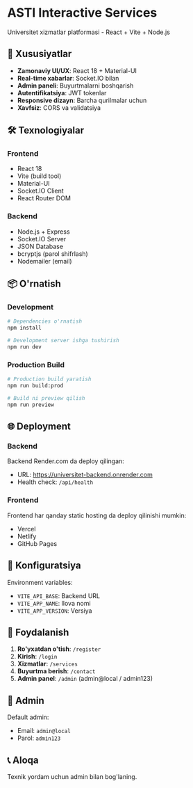 # ASTI Interactive Services

Universitet xizmatlar platformasi - React + Vite + Node.js

## 🚀 Xususiyatlar

- **Zamonaviy UI/UX**: React 18 + Material-UI
- **Real-time xabarlar**: Socket.IO bilan
- **Admin paneli**: Buyurtmalarni boshqarish
- **Autentifikatsiya**: JWT tokenlar
- **Responsive dizayn**: Barcha qurilmalar uchun
- **Xavfsiz**: CORS va validatsiya

## 🛠️ Texnologiyalar

### Frontend
- React 18
- Vite (build tool)
- Material-UI
- Socket.IO Client
- React Router DOM

### Backend
- Node.js + Express
- Socket.IO Server
- JSON Database
- bcryptjs (parol shifrlash)
- Nodemailer (email)

## 📦 O'rnatish

### Development
```bash
# Dependencies o'rnatish
npm install

# Development server ishga tushirish
npm run dev
```

### Production Build
```bash
# Production build yaratish
npm run build:prod

# Build ni preview qilish
npm run preview
```

## 🌐 Deployment

### Backend
Backend Render.com da deploy qilingan:
- URL: https://universitet-backend.onrender.com
- Health check: `/api/health`

### Frontend
Frontend har qanday static hosting da deploy qilinishi mumkin:
- Vercel
- Netlify  
- GitHub Pages

## 🔧 Konfiguratsiya

Environment variables:
- `VITE_API_BASE`: Backend URL
- `VITE_APP_NAME`: Ilova nomi
- `VITE_APP_VERSION`: Versiya

## 📱 Foydalanish

1. **Ro'yxatdan o'tish**: `/register`
2. **Kirish**: `/login`
3. **Xizmatlar**: `/services`
4. **Buyurtma berish**: `/contact`
5. **Admin panel**: `/admin` (admin@local / admin123)

## 🔐 Admin

Default admin:
- Email: `admin@local`
- Parol: `admin123`

## 📞 Aloqa

Texnik yordam uchun admin bilan bog'laning.
